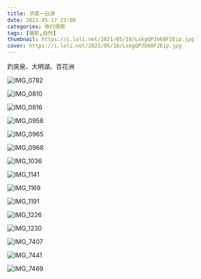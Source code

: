 ```yaml
---
title: 济南一日游
date: 2021-05-17 23:08
categories: 旅行探索
tags: [摄影,自然]
thumbnail: https://i.loli.net/2021/05/18/LxkgQPJb68F2Eip.jpg
cover: https://i.loli.net/2021/05/18/LxkgQPJb68F2Eip.jpg
---
```


趵突泉、大明湖、百花洲

<!--more-->
![IMG_0782](https://i.loli.net/2021/05/18/LxkgQPJb68F2Eip.jpg)

![IMG_0810](https://i.loli.net/2021/05/18/2TkPo16KLjdnRDl.jpg)

![IMG_0816](https://i.loli.net/2021/05/18/hz8bZwxcOmKSBFu.jpg)

![IMG_0958](https://i.loli.net/2021/05/18/Pe3wLKuUbMNaiI9.jpg)

![IMG_0965](https://i.loli.net/2021/05/18/oWHzJ1vYrgEQ7dZ.jpg)

![IMG_0968](https://i.loli.net/2021/05/18/meQalIrHLEoXvJU.jpg)

![IMG_1036](https://i.loli.net/2021/05/18/GIyNdawDhJo7sCH.jpg)

![IMG_1141](https://i.loli.net/2021/05/18/PwqOkfM8cp6UCHW.jpg)

![IMG_1169](https://i.loli.net/2021/05/18/ZoJaRLDYkTGQtBU.jpg)

![IMG_1191](https://i.loli.net/2021/05/18/eJa4RKtZUGcz2mx.jpg)

![IMG_1226](https://i.loli.net/2021/05/18/jJUhGwsaz6irmSX.jpg)

![IMG_1230](https://i.loli.net/2021/05/18/RWsSi5dTml68b7H.jpg)

![IMG_7407](https://i.loli.net/2021/05/18/SX2VCF4qlyo8LIx.jpg)

![IMG_7441](https://i.loli.net/2021/05/18/EHF8mr4h2TO6dZs.jpg)

![IMG_7469](https://i.loli.net/2021/05/18/oHdSIzm7welqRUJ.jpg)
